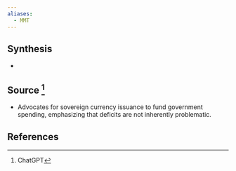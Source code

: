```yaml
---
aliases:
  - MMT
---
```

## Synthesis
- 
## Source [^1]
- Advocates for sovereign currency issuance to fund government spending, emphasizing that deficits are not inherently problematic.
## References

[^1]: ChatGPT
